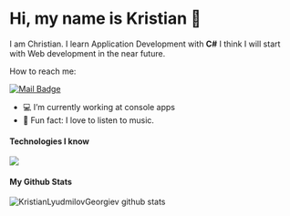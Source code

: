 # Hi, my name is Kristian 👋  

I am Christian. I learn Application Development with <b>C#</b>
I think I will start with Web development in the near future.

How to reach me:

 [![Mail Badge](https://img.shields.io/badge/-Kristian1-c0392b?style=flat&labelColor=c0392b&logo=gmail&logoColor=white)](mailto:personalprogramminggitmail1@gmail.com)

- 💻 I’m currently working at console apps
- 🎵 Fun fact: I love to listen to music.

#### Technologies I know

<!-- TODO: Make technologies links takes you to repositories -->
<img src="https://img.shields.io/badge/C%23-239120?style=for-the-badge&logo=c-sharp&logoColor=white">

<br />

#### My Github Stats

![KristianLyudmilovGeorgiev github stats](https://github-readme-stats.vercel.app/api?username=KristianLyudmilovGeorgiev&count_private=true&theme=tokyonight&hide=contribs,prs)
